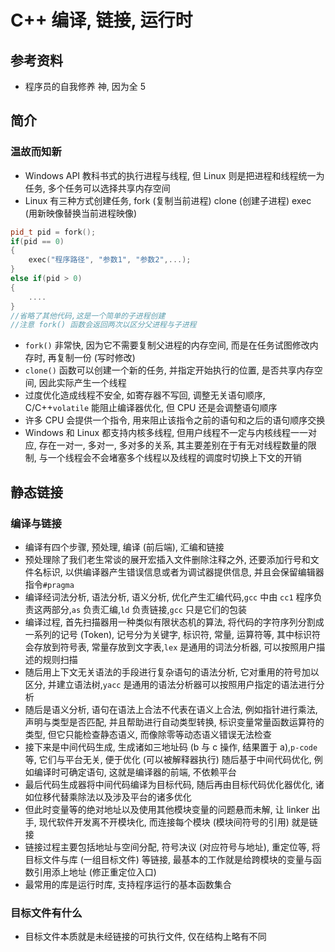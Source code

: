 # C++ 编译, 链接, 运行时

## 参考资料

- 程序员的自我修养 神, 因为全 5

## 简介

### 温故而知新

- Windows API 教科书式的执行进程与线程, 但 Linux 则是把进程和线程统一为任务, 多个任务可以选择共享内存空间
- Linux 有三种方式创建任务, fork (复制当前进程) clone (创建子进程) exec (用新映像替换当前进程映像)

```C++
pid_t pid = fork();
if(pid == 0)
{
    exec("程序路径", "参数1", "参数2",...);
}
else if(pid > 0)
{
    ....
}
//省略了其他代码,这是一个简单的子进程创建
//注意 fork() 函数会返回两次以区分父进程与子进程
```

- `fork()` 非常快, 因为它不需要复制父进程的内存空间, 而是在任务试图修改内存时, 再复制一份 (写时修改)
- `clone()` 函数可以创建一个新的任务, 并指定开始执行的位置, 是否共享内存空间, 因此实际产生一个线程
- 过度优化造成线程不安全, 如寄存器不写回, 调整无关语句顺序, C/C++`volatile` 能阻止编译器优化, 但 CPU 还是会调整语句顺序
- 许多 CPU 会提供一个指令, 用来阻止该指令之前的语句和之后的语句顺序交换
- Windows 和 Linux 都支持内核多线程, 但用户线程不一定与内核线程一一对应, 存在一对一, 多对一, 多对多的关系, 其主要差别在于有无对线程数量的限制, 与一个线程会不会堵塞多个线程以及线程的调度时切换上下文的开销

## 静态链接

### 编译与链接

- 编译有四个步骤, 预处理, 编译 (前后端), 汇编和链接
- 预处理除了我们老生常谈的展开宏插入文件删除注释之外, 还要添加行号和文件名标识, 以供编译器产生错误信息或者为调试器提供信息, 并且会保留编辑器指令`#pragma`
- 编译经词法分析, 语法分析, 语义分析, 优化产生汇编代码,`gcc` 中由 `cc1` 程序负责这两部分,`as` 负责汇编,`ld` 负责链接,`gcc` 只是它们的包装
- 编译过程, 首先扫描器用一种类似有限状态机的算法, 将代码的字符序列分割成一系列的记号 (Token), 记号分为关键字, 标识符, 常量, 运算符等, 其中标识符会存放到符号表, 常量存放到文字表,`lex` 是通用的词法分析器, 可以按照用户描述的规则扫描
- 随后用上下文无关语法的手段进行复杂语句的语法分析, 它对重用的符号加以区分, 并建立语法树,`yacc` 是通用的语法分析器可以按照用户指定的语法进行分析
- 随后是语义分析, 语句在语法上合法不代表在语义上合法, 例如指针进行乘法, 声明与类型是否匹配, 并且帮助进行自动类型转换, 标识变量常量函数运算符的类型, 但它只能检查静态语义, 而像除零等动态语义错误无法检查
- 接下来是中间代码生成, 生成诸如三地址码 (b 与 c 操作, 结果置于 a),`p-code` 等, 它们与平台无关, 便于优化 (可以被解释器执行) 随后基于中间代码优化, 例如编译时可确定语句, 这就是编译器的前端, 不依赖平台
- 最后代码生成器将中间代码编译为目标代码, 随后再由目标代码优化器优化, 诸如位移代替乘除法以及涉及平台的诸多优化
- 但此时变量等的绝对地址以及使用其他模块变量的问题悬而未解, 让 linker 出手, 现代软件开发离不开模块化, 而连接每个模块 (模块间符号的引用) 就是链接
- 链接过程主要包括地址与空间分配, 符号决议 (对应符号与地址), 重定位等, 将目标文件与库 (一组目标文件) 等链接, 最基本的工作就是给跨模块的变量与函数引用添上地址 (修正重定位入口)
- 最常用的库是运行时库, 支持程序运行的基本函数集合

### 目标文件有什么

- 目标文件本质就是未经链接的可执行文件, 仅在结构上略有不同
